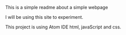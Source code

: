 This is a simple readme about a simple webpage

I will be using this site to experiment.

This project is using
Atom IDE
html, javaScript and css.

